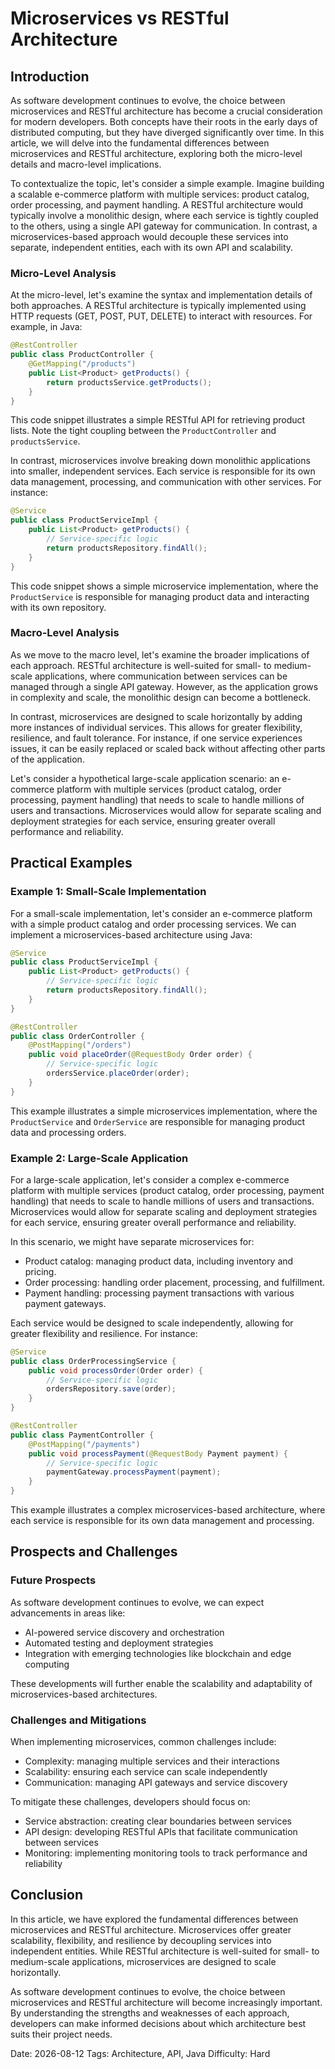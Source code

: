 # Microservices vs RESTful Architecture
## Introduction
As software development continues to evolve, the choice between microservices and RESTful architecture has become a crucial consideration for modern developers. Both concepts have their roots in the early days of distributed computing, but they have diverged significantly over time. In this article, we will delve into the fundamental differences between microservices and RESTful architecture, exploring both the micro-level details and macro-level implications.

To contextualize the topic, let's consider a simple example. Imagine building a scalable e-commerce platform with multiple services: product catalog, order processing, and payment handling. A RESTful architecture would typically involve a monolithic design, where each service is tightly coupled to the others, using a single API gateway for communication. In contrast, a microservices-based approach would decouple these services into separate, independent entities, each with its own API and scalability.

### Micro-Level Analysis

At the micro-level, let's examine the syntax and implementation details of both approaches. A RESTful architecture is typically implemented using HTTP requests (GET, POST, PUT, DELETE) to interact with resources. For example, in Java:
```java
@RestController
public class ProductController {
    @GetMapping("/products")
    public List<Product> getProducts() {
        return productsService.getProducts();
    }
}
```
This code snippet illustrates a simple RESTful API for retrieving product lists. Note the tight coupling between the `ProductController` and `productsService`.

In contrast, microservices involve breaking down monolithic applications into smaller, independent services. Each service is responsible for its own data management, processing, and communication with other services. For instance:
```java
@Service
public class ProductServiceImpl {
    public List<Product> getProducts() {
        // Service-specific logic
        return productsRepository.findAll();
    }
}
```
This code snippet shows a simple microservice implementation, where the `ProductService` is responsible for managing product data and interacting with its own repository.

### Macro-Level Analysis

As we move to the macro level, let's examine the broader implications of each approach. RESTful architecture is well-suited for small- to medium-scale applications, where communication between services can be managed through a single API gateway. However, as the application grows in complexity and scale, the monolithic design can become a bottleneck.

In contrast, microservices are designed to scale horizontally by adding more instances of individual services. This allows for greater flexibility, resilience, and fault tolerance. For instance, if one service experiences issues, it can be easily replaced or scaled back without affecting other parts of the application.

Let's consider a hypothetical large-scale application scenario: an e-commerce platform with multiple services (product catalog, order processing, payment handling) that needs to scale to handle millions of users and transactions. Microservices would allow for separate scaling and deployment strategies for each service, ensuring greater overall performance and reliability.

## Practical Examples

### Example 1: Small-Scale Implementation

For a small-scale implementation, let's consider an e-commerce platform with a simple product catalog and order processing services. We can implement a microservices-based architecture using Java:
```java
@Service
public class ProductServiceImpl {
    public List<Product> getProducts() {
        // Service-specific logic
        return productsRepository.findAll();
    }
}

@RestController
public class OrderController {
    @PostMapping("/orders")
    public void placeOrder(@RequestBody Order order) {
        // Service-specific logic
        ordersService.placeOrder(order);
    }
}
```
This example illustrates a simple microservices implementation, where the `ProductService` and `OrderService` are responsible for managing product data and processing orders.

### Example 2: Large-Scale Application

For a large-scale application, let's consider a complex e-commerce platform with multiple services (product catalog, order processing, payment handling) that needs to scale to handle millions of users and transactions. Microservices would allow for separate scaling and deployment strategies for each service, ensuring greater overall performance and reliability.

In this scenario, we might have separate microservices for:

* Product catalog: managing product data, including inventory and pricing.
* Order processing: handling order placement, processing, and fulfillment.
* Payment handling: processing payment transactions with various payment gateways.

Each service would be designed to scale independently, allowing for greater flexibility and resilience. For instance:
```java
@Service
public class OrderProcessingService {
    public void processOrder(Order order) {
        // Service-specific logic
        ordersRepository.save(order);
    }
}

@RestController
public class PaymentController {
    @PostMapping("/payments")
    public void processPayment(@RequestBody Payment payment) {
        // Service-specific logic
        paymentGateway.processPayment(payment);
    }
}
```
This example illustrates a complex microservices-based architecture, where each service is responsible for its own data management and processing.

## Prospects and Challenges

### Future Prospects

As software development continues to evolve, we can expect advancements in areas like:

* AI-powered service discovery and orchestration
* Automated testing and deployment strategies
* Integration with emerging technologies like blockchain and edge computing

These developments will further enable the scalability and adaptability of microservices-based architectures.

### Challenges and Mitigations

When implementing microservices, common challenges include:

* Complexity: managing multiple services and their interactions
* Scalability: ensuring each service can scale independently
* Communication: managing API gateways and service discovery

To mitigate these challenges, developers should focus on:

* Service abstraction: creating clear boundaries between services
* API design: developing RESTful APIs that facilitate communication between services
* Monitoring: implementing monitoring tools to track performance and reliability

## Conclusion

In this article, we have explored the fundamental differences between microservices and RESTful architecture. Microservices offer greater scalability, flexibility, and resilience by decoupling services into independent entities. While RESTful architecture is well-suited for small- to medium-scale applications, microservices are designed to scale horizontally.

As software development continues to evolve, the choice between microservices and RESTful architecture will become increasingly important. By understanding the strengths and weaknesses of each approach, developers can make informed decisions about which architecture best suits their project needs.

Date: 2026-08-12
Tags: Architecture, API, Java
Difficulty: Hard
